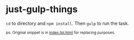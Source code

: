 # just-gulp-things

`cd` to directory and `npm install`. Then `gulp` to run the task. 

<sup>ps: Original snippet is in [index.tpl.html](index.tpl.html) for replacing purposes.</sup>

